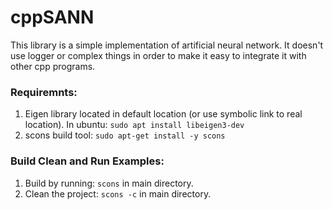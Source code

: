 # cppSANN

This library is a simple implementation of artificial neural network.
It doesn't use logger or complex things in order to make it easy to integrate it with other 
cpp programs. 

### Requiremnts:

1. Eigen library located in default location (or use symbolic link to real location). 
   In ubuntu: ```sudo apt install libeigen3-dev ```
2. scons build tool: ```sudo apt-get install -y scons```



### Build Clean and Run Examples:

1. Build by running: ```scons``` in main directory. 
2. Clean the project: ```scons -c``` in main directory. 
